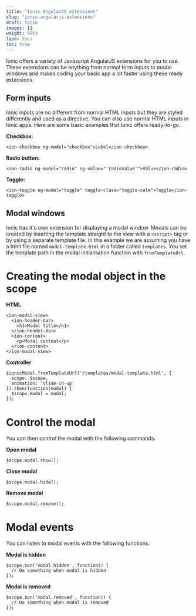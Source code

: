 ```yaml
---
title: "Ionic AngularJS extensions"
slug: "ionic-angularjs-extensions"
draft: false
images: []
weight: 9993
type: docs
toc: true
---
```


Ionic offers a variety of Javascript AngularJS extensions for you to use. These extensions can be anything from normal form inputs to modal windows and makes coding your basic app a lot faster using these ready extensions.

## Form inputs
Ionic inputs are no different from normal HTML inputs but they are styled differently and used as a directive. You can also use normal HTML inputs in Ionic apps. Here are some basic examples that Ionic offers ready-to-go.

**Checkbox:**

    <ion-checkbox ng-model="checkbox">Label</ion-checkbox>

**Radio button:**

    <ion-radio ng-model="radio" ng-value="'radiovalue'">Value</ion-radio>

**Toggle:**

    <ion-toggle ng-model="toggle" toggle-class="toggle-calm">Toggle</ion-toggle>



## Modal windows
Ionic has it's own extension for displaying a modal window. Modals can be created by inserting the template straight to the view with a `<script>` tag or by using a separate template file. In this example we are assuming you have a html file named `modal-template.html` in a folder called `templates`. You set the template path in the modal initialisation function with `fromTemplateUrl`.

# Creating the modal object in the scope #

**HTML**

    <ion-modal-view>
      <ion-header-bar>
        <h1>Modal title</h1>
      </ion-header-bar>
      <ion-content>
        <p>Modal content</p>
      </ion-content>
    </ion-modal-view> 

**Controller**

    $ionicModal.fromTemplateUrl('/templates/modal-template.html', {
      scope: $scope,
      animation: 'slide-in-up'
    }).then(function(modal) {
      $scope.modal = modal;
    });

# Control the modal #

You can then control the modal with the following commands.

**Open modal**

    $scope.modal.show();

**Close modal**

    $scope.modal.hide();

**Remove modal**

    $scope.modal.remove();

# Modal events #

You can listen to modal events with the following functions.

**Modal is hidden**

    $scope.$on('modal.hidden', function() {
      // Do something when modal is hidden
    });

**Modal is removed**

    $scope.$on('modal.removed', function() {
      // Do something when modal is removed
    });

